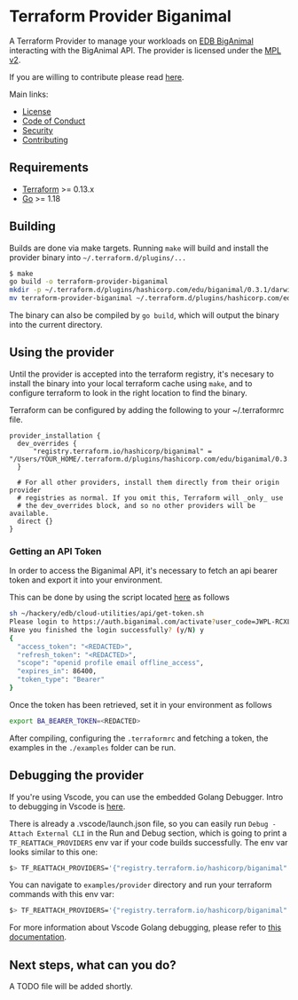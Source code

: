 # Terraform Provider Biganimal

A Terraform Provider to manage your workloads on [EDB BigAnimal](https://www.enterprisedb.com/products/biganimal-cloud-postgresql) interacting with the BigAnimal API. The provider is licensed under the [MPL v2](https://www.mozilla.org/en-US/MPL/2.0/).

If you are willing to contribute please read [here](./CONTRIBUTING.md).

Main links:

- [License](./LICENSE)
- [Code of Conduct](./CODE_OF_CONDUCT.md)
- [Security](./SECURITY.md)
- [Contributing](./CONTRIBUTING.md)

## Requirements

- [Terraform](https://www.terraform.io/downloads.html) >= 0.13.x
- [Go](https://golang.org/doc/install) >= 1.18

## Building

Builds are done via make targets.  Running `make` will build and install the provider binary into `~/.terraform.d/plugins/...`

```bash
$ make
go build -o terraform-provider-biganimal
mkdir -p ~/.terraform.d/plugins/hashicorp.com/edu/biganimal/0.3.1/darwin_amd64
mv terraform-provider-biganimal ~/.terraform.d/plugins/hashicorp.com/edu/biganimal/0.3.1/darwin_amd64
```

The binary can also be compiled by `go build`, which will output the binary into the current directory.

## Using the provider

Until the provider is accepted into the terraform registry, it's necesary to install the binary into your local terraform cache using `make`, and to configure terraform to look in the right location to find the binary.

Terraform can be configured by adding the following to your ~/.terraformrc file.

```hcl
provider_installation {
  dev_overrides {
      "registry.terraform.io/hashicorp/biganimal" = "/Users/YOUR_HOME/.terraform.d/plugins/hashicorp.com/edu/biganimal/0.3.1/darwin_amd64"
  }

  # For all other providers, install them directly from their origin provider
  # registries as normal. If you omit this, Terraform will _only_ use
  # the dev_overrides block, and so no other providers will be available.
  direct {}
}
```

### Getting an API Token

In order to access the Biganimal API, it's necessary to fetch an api bearer token and export it into your environment.

This can be done by using the script located [here](https://github.com/EnterpriseDB/cloud-utilities/blob/main/api/get-token.sh) as follows

```bash
sh ~/hackery/edb/cloud-utilities/api/get-token.sh
Please login to https://auth.biganimal.com/activate?user_code=JWPL-RCXL with your BigAnimal account
Have you finished the login successfully? (y/N) y
{
  "access_token": "<REDACTED>",
  "refresh_token": "<REDACTED>",
  "scope": "openid profile email offline_access",
  "expires_in": 86400,
  "token_type": "Bearer"
}
```

Once the token has been retrieved, set it in your environment as follows

```bash
export BA_BEARER_TOKEN=<REDACTED>
```

After compiling, configuring the `.terraformrc` and fetching a token, the examples in the `./examples` folder can be run.

## Debugging the provider

If you're using Vscode, you can use the embedded Golang Debugger. Intro to debugging in Vscode is [here](https://code.visualstudio.com/docs/editor/debugging).

There is already a .vscode/launch.json file, so you can easily run `Debug - Attach External CLI` in the Run and Debug section, which is going to print a `TF_REATTACH_PROVIDERS` env var if your code builds successfully. The env var looks similar to this one:

```bash
$> TF_REATTACH_PROVIDERS='{"registry.terraform.io/hashicorp/biganimal":{"Protocol":"grpc","ProtocolVersion":5,"Pid":14123,"Test":true,"Addr":{"Network":"unix","String":"/var/folders/99/kt3b7rgn7wbcc55jt9zv_rch0000gn/T/plugin608643082"}}}'
```

You can navigate to `examples/provider` directory and run your terraform commands with this env var:

```bash
$> TF_REATTACH_PROVIDERS='{"registry.terraform.io/hashicorp/biganimal":{"Protocol":"grpc","ProtocolVersion":5,"Pid":14123,"Test":true,"Addr":{"Network":"unix","String":"/var/folders/99/kt3b7rgn7wbcc55jt9zv_rch0000gn/T/plugin608643082"}}}' terraform plan
```

For more information about Vscode Golang debugging, please refer to [this documentation](https://github.com/golang/vscode-go/blob/master/docs/debugging.md).

## Next steps, what can you do?

A TODO file will be added shortly.

